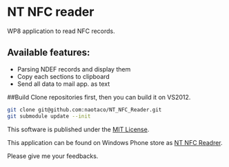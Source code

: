 NT NFC reader
=========

WP8 application to read NFC records.

## Available features:
- Parsing NDEF records and display them
- Copy each sections to clipboard
- Send all data to mail app. as text

##Build
Clone repositories first, then you can build it on VS2012.

 ``` bash
 git clone git@github.com:naotaco/NT_NFC_Reader.git
 git submodule update --init
 ```

This software is published under the [MIT License](http://opensource.org/licenses/mit-license.php).

This application can be found on Windows Phone store as [NT NFC Readrer](http://www.windowsphone.com/en-us/store/app/nt-nfc-reader/b5f24e65-5537-46a7-b6ad-0547d12697e3).

Please give me your feedbacks.